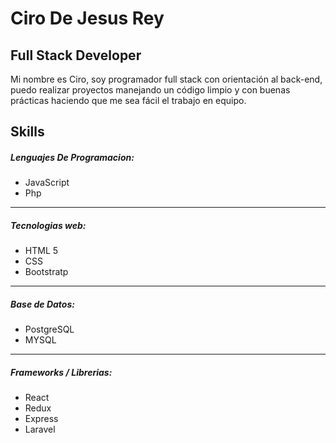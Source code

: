 # Ciro De Jesus Rey
## Full Stack Developer

Mi nombre es Ciro, soy programador full stack con orientación al back-end, puedo realizar proyectos manejando un código limpio y con buenas prácticas haciendo que me sea fácil el trabajo en equipo.

## Skills

##### Lenguajes De Programacion:
- JavaScript
- Php
- ---
##### Tecnologias web:
- HTML 5
- CSS
- Bootstratp
- - ---
##### Base de Datos:
- PostgreSQL
- MYSQL
- --
##### Frameworks / Librerias:
- React
- Redux
- Express
- Laravel

